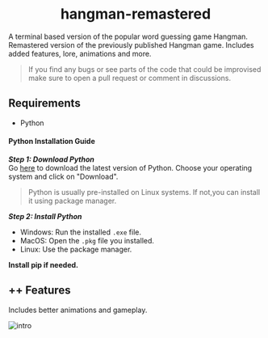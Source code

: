 # <center>hangman-remastered</center>

A terminal based version of the popular word guessing game Hangman. Remastered version of the previously published Hangman game. Includes added features, lore, animations and more.

> If you find any bugs or see parts of the code that could be improvised make sure to open a pull request or comment in discussions.

## Requirements

- Python
#### Python Installation Guide  
___Step 1: Download Python___  
Go [here](https://www.python.org/downloads/) to download the latest version of Python. Choose your operating system and click on "Download".  
> Python is usually pre-installed on Linux systems. If not,you can install it using package manager.

___Step 2: Install Python___  
- Windows: Run the installed `.exe` file.
- MacOS: Open the `.pkg` file you installed.
- Linux: Use the package manager.

**Install pip if needed.**

## ++ Features

Includes better animations and gameplay.

![intro](https://ibb.co/80C0cdB)
